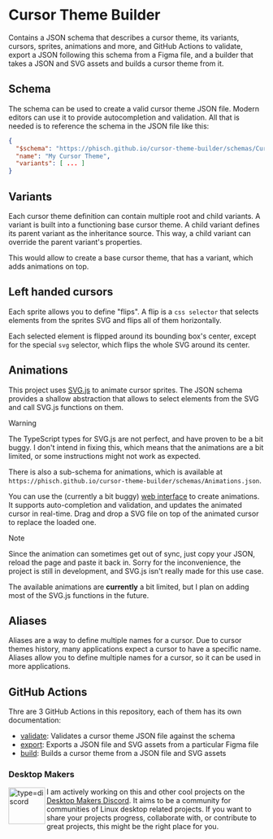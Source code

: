 # Cursor Theme Builder

Contains a JSON schema that describes a cursor theme, its variants, cursors, sprites, animations and more, and GitHub Actions to validate, export a JSON following this schema from a Figma file, and a builder that takes a JSON and SVG assets and builds a cursor theme from it.

## Schema

The schema can be used to create a valid cursor theme JSON file. Modern editors can use it to provide autocompletion and validation. All that is needed is to reference the schema in the JSON file like this:

```json
{
  "$schema": "https://phisch.github.io/cursor-theme-builder/schemas/CursorTheme.json",
  "name": "My Cursor Theme",
  "variants": [ ... ]
}
```

## Variants

Each cursor theme definition can contain multiple root and child variants. A variant is built into a functioning base cursor theme. A child variant defines its parent variant as the inheritance source. This way, a child variant can override the parent variant's properties.

This would allow to create a base cursor theme, that has a variant, which adds animations on top.

## Left handed cursors

Each sprite allows you to define "flips". A flip is a `css selector` that selects elements from the sprites SVG and flips all of them horizontally.

Each selected element is flipped around its bounding box's center, except for the special `svg` selector, which flips the whole SVG around its center.

## Animations

This project uses [SVG.js](https://svgjs.dev/docs/3.0/) to animate cursor sprites. The JSON schema provides a shallow abstraction that allows to select elements from the SVG and call SVG.js functions on them.

> [!WARNING]
> The TypeScript types for SVG.js are not perfect, and have proven to be a bit buggy. I don't intend in fixing this, which means that the animations are a bit limited, or some instructions might not work as expected.

There is also a sub-schema for animations, which is available at `https://phisch.github.io/cursor-theme-builder/schemas/Animations.json`.

You can use the (currently a bit buggy) [web interface](https://phisch.github.io/cursor-theme-builder/) to create animations. It supports auto-completion and validation, and updates the animated cursor in real-time.
Drag and drop a SVG file on top of the animated cursor to replace the loaded one.

> [!NOTE]
> Since the animation can sometimes get out of sync, just copy your JSON, reload the page and paste it back in. Sorry for the inconvenience, the project is still in development, and SVG.js isn't really made for this use case.

The available animations are **currently** a bit limited, but I plan on adding most of the SVG.js functions in the future.

## Aliases

Aliases are a way to define multiple names for a cursor. Due to cursor themes history, many applications expect a cursor to have a specific name. Aliases allow you to define multiple names for a cursor, so it can be used in more applications.

## GitHub Actions

Thre are 3 GitHub Actions in this repository, each of them has its own documentation:

- [validate](./action/validate/README.md): Validates a cursor theme JSON file against the schema
- [export](./action/export/README.md): Exports a JSON file and SVG assets from a particular Figma file
- [build](./action/build/README.md): Builds a cursor theme from a JSON file and SVG assets

### Desktop Makers

<a href="https://discord.gg/RqKTeA4uxW" title="Desktop Makers Discord"><img align="left" width="72" alt="type=discord" src="https://user-images.githubusercontent.com/1282767/161089772-d7ad28bf-76eb-4951-b0f0-985afd5ea57a.png"></a>

I am actively working on this and other cool projects on the [Desktop Makers Discord](https://discord.gg/RqKTeA4uxW). It aims to be a community for communities of Linux desktop related projects. If you want to share your projects progress, collaborate with, or contribute to great projects, this might be the right place for you.
